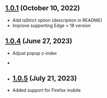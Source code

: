 <!-- markdownlint-disable MD024 -->
<!-- markdownlint-disable MD041 -->

## [1.0.1](https://github.com/AndrushkevichMikita/webpack-obsolete-plugin/compare/v1.0.0...v1.0.1) (October 10, 2022)

- Add isStrict option (description in README)
- Improve supporting Edge > 18 version

## [1.0.4](https://github.com/AndrushkevichMikita/webpack-obsolete-plugin/compare/v1.0.2...v1.0.4) (June 27, 2023)

- Adjust popup z-index
- 
- ## [1.0.5](https://github.com/AndrushkevichMikita/webpack-obsolete-plugin/compare/v1.0.4...v1.0.5) (July 21, 2023)

- Added support for Firefox mobile